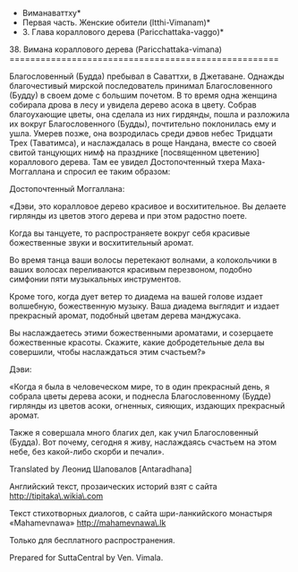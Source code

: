 * Виманаваттху*
* Первая часть\. Женские обители \(Itthi\-Vimanam\)*
* 3\. Глава кораллового дерева \(Paricchattaka\-vaggo\)*

38\. Вимана кораллового дерева \(Paricchattaka\-vimana\)
\=\=\=\=\=\=\=\=\=\=\=\=\=\=\=\=\=\=\=\=\=\=\=\=\=\=\=\=\=\=\=\=\=\=\=\=\=\=\=\=\=\=\=\=\=\=\=\=\=\=\=\=

Благословенный \(Будда\) пребывал в Саваттхи, в Джетаване\. Однажды благочестивый мирской последователь принимал Благословенного \(Будду\) в своем доме с большим почетом\. В то время одна женщина собирала дрова в лесу и увидела дерево асока в цвету\. Собрав благоухающие цветы, она сделала из них гирдянды, пошла и разложила их вокруг Благословенного \(Будды\), почтительно поклонилась ему и ушла\. Умерев позже, она возродилась среди дэвов небес Тридцати Трех \(Таватимса\), и наслаждалась в роще Нандана, вместе со своей свитой танцующих нимф на празднике \[посвященном цветению\] кораллового дерева\. Там ее увидел Достопочтенный тхера Маха\-Моггаллана и спросил ее таким образом:

Достопочтенный Моггаллана:

«Дэви, это коралловое дерево красивое и восхитительное\. Вы делаете гирлянды из цветов этого дерева и при этом радостно поете\.

Когда вы танцуете, то распространяете вокруг себя красивые божественные звуки и восхитительный аромат\.

Во время танца ваши волосы перетекают волнами, а колокольчики в ваших волосах переливаются красивым перезвоном, подобно симфонии пяти музыкальных инструментов\.

Кроме того, когда дует ветер то диадема на вашей голове издает волшебную, божественную музыку\. Ваша диадема выглядит и издает прекрасный аромат, подобный цветам дерева манджусака\.

Вы наслаждаетесь этими божественными ароматами, и созерцаете божественные красоты\. Скажите, какие добродетельные дела вы совершили, чтобы наслаждаться этим счастьем?»

Дэви:

«Когда я была в человеческом мире, то в один прекрасный день, я собрала цветы дерева асоки, и поднесла Благословенному \(Будде\) гирлянды из цветов асоки, огненных, сияющих, издающих прекрасный аромат\.

Также я совершала много благих дел, как учил Благословенный \(Будда\)\. Вот почему, сегодня я живу, наслаждаясь счастьем на этом небе, без какой\-либо скорби и печали»\.

Translated by Леонид Шаповалов \[Antaradhana\]

Английский текст, прозаических историй взят с сайта <http://tipitaka\.wikia\.com>

Текст стихотворных диалогов, с сайта шри\-ланкийского монастыря «Mahamevnawa» <http://mahamevnawa\.lk>

Только для бесплатного распространения\.

Prepared for SuttaCentral by Ven\. Vimala\.